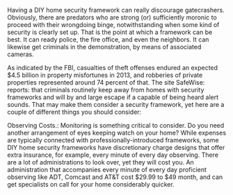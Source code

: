 Having a DIY home security framework can really discourage gatecrashers. Obviously, there are predators who are strong (or) sufficiently moronic to proceed with their wrongdoing binge, notwithstanding when some kind of security is clearly set up. That is the point at which a framework can be best. It can ready police, the fire office, and even the neighbors. It can likewise get criminals in the demonstration, by means of associated cameras. 

As indicated by the FBI, casualties of theft offenses endured an expected $4.5 billion in property misfortunes in 2013, and robberies of private properties represented around 74 percent of that. The site SafeWise: reports: that criminals routinely keep away from homes with security frameworks and will by and large escape if a capable of being heard alert sounds. That may make them consider a security framework, yet here are a couple of different things you should consider: 

Observing Costs.: Monitoring is something critical to consider. Do you need another arrangement of eyes keeping watch on your home? While expenses are typically connected with professionally-introduced frameworks, some DIY home security frameworks have discretionary charge designs that offer extra insurance, for example, every minute of every day observing. There are a lot of administrations to look over, yet they will cost you. An administration that accompanies every minute of every day proficient observing like ADT, Comcast and AT&T cost $29.99 to $49 month, and can get specialists on call for your home considerably quicker. 
